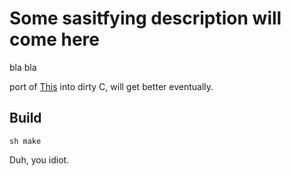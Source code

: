 # Some sasitfying description will come here

bla bla

port of [This](https://github.com/stoykotolev/rustle) into dirty C, will get better eventually.

## Build

``sh
make
``

Duh, you idiot.

